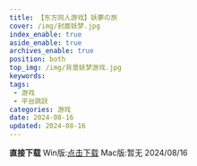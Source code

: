 ```yaml
---
title: 【东方同人游戏】妖夢の旅
cover: /img/封面妖梦.jpg
index_enable: true
aside_enable: true
archives_enable: true
position: both
top_img: /img/背景妖梦游戏.jpg
keywords:
tags:
 - 游戏
 - 平台跳跃
categories: 游戏
date: 2024-08-16
updated: 2024-08-16
---
```

**直接下载**
Win版:[点击下载](/download/妖梦游戏win.rar)
Mac版:暂无
2024/08/16